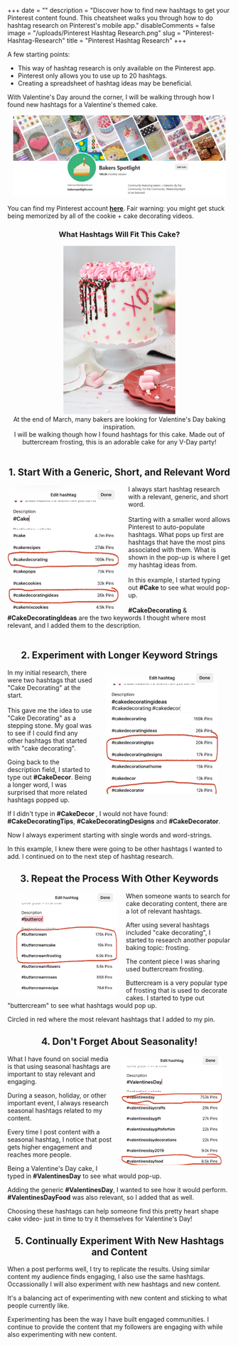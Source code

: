 +++
date = ""
description = "Discover how to find new hashtags to get your Pinterest content found.  This cheatsheet walks you through how to do hashtag research on Pinterest's mobile app."
disableComments = false
image = "/uploads/Pinterest Hashtag Research.png"
slug = "Pinterest-Hashtag-Research"
title = "Pinterest Hashtag Research"
+++

A few starting points:

* This way of hashtag research is only available on the Pinterest app.
* Pinterest only allows you to use up to 20 hashtags.
* Creating a spreadsheet of hashtag ideas may be beneficial.

With Valentine's Day around the corner, I will be walking through how I found new hashtags for a Valentine's themed cake.

<center><img src="https://raw.githubusercontent.com/foofeh/hugo-theme-massively/master/exampleSite/static/uploads/bakers.PNG" width="95%" height="95%"></center>

You can find my Pinterest account <b><font color="#1C4966">[here](https://www.pinterest.com/bakersspotlight/)</font></b>. Fair warning: you might get stuck being memorized by all of the cookie + cake decorating videos.

<center><h3> What Hashtags Will Fit This Cake? </center></h3>

<Center><img src="https://raw.githubusercontent.com/foofeh/hugo-theme-massively/master/exampleSite/static/uploads/deva-williamson-Kppw90QC_aE-unsplash(1).jpg" width="50%" height="50%"></center>
<center>
At the end of March, many bakers are looking for Valentine's Day baking inspiration. 
<br>
I will be walking though how I found hashtags for this cake. Made out of buttercream frosting, this is an adorable cake for any V-Day party!
</center>
<br>
<Center><H2> 1. Start With a Generic, Short, and Relevant Word</Center></H2>
<img src="https://raw.githubusercontent.com/foofeh/hugo-theme-massively/master/exampleSite/static/uploads/image0%20(1)(1).jpeg" width="50%" height="50%" style="float:left; margin-left:0px; margin-right:20px">
I always start hashtag research with a relevant, generic, and short word.
<br>
<br>
Starting with a smaller word allows Pinterest to auto-populate hashtags. What pops up first are hashtags that have the most pins associated with them.
What is shown in the pop-up is where I get my hashtag ideas from.
<br>
<br>
In this example, I started typing out <b>#Cake</b> to see what would pop-up.
<br>
<br>
<b>#CakeDecorating</b> & <b>#CakeDecoratingIdeas</b> are the two keywords I thought where most relevant, and I added them to the description.
<br>
<br>
<Center><H2>2. Experiment with Longer Keyword Strings </H2> </Center>
<img src="https://raw.githubusercontent.com/foofeh/hugo-theme-massively/master/exampleSite/static/uploads/image1(1).jpeg" width="50%" height="50%" align="right" style="text-align:left; margin:0px 20px; padding: 10px">
In my initial research, there were two hashtags that used "Cake Decorating" at the start. 
<br>
<br>
This gave me the idea to use "Cake Decorating" as a stepping stone. My goal was to see if I could find any other hashtags that started with "cake decorating".
</p>
Going back to the description field, I started to type out <b>#CakeDecor</b>. Being a longer word, I was surprised that more related hashtags popped up.
</p>
If I didn't type in <b>#CakeDecor </b>, I would not have found: <b>#CakeDecoratingTips</b>, <b>#CakeDecoratingDesigns</b> and <b>#CakeDecorator</b>.
<p>
Now I always experiment starting with single words and word-strings.
<p>
In this example, I knew there were going to be other hashtags I wanted to add. I continued on to the next step of hashtag research.
</p>



<Center><H2> 3. Repeat the Process With Other Keywords </Center></H2>
<img src="https://raw.githubusercontent.com/foofeh/hugo-theme-massively/master/exampleSite/static/uploads/image1%20(2)(1).jpeg" width="45%" height="45%" align="left" style="text-align:right; margin:0px 20px">
When someone wants to search for cake decorating content, there are a lot of relevant hashtags.

After using several hashtags included "cake decorating", I started to research another popular baking topic: frosting.

The content piece I was sharing used buttercream frosting.

Buttercream is a very popular type of frosting that is used to decorate cakes. I started to type out "buttercream" to see what hashtags would pop up.
<p>
Circled in red where the most relevant hashtags that I added to my pin.
 
<Center><H2> 4. Don't Forget About Seasonality!</Center></H2>
<img src="https://raw.githubusercontent.com/foofeh/hugo-theme-massively/master/exampleSite/static/uploads/image0%20(3)(1).jpeg" width="45%" height="45%" align="right" style="margin:0px 20px">
What I have found on social media is that using seasonal hashtags are important to stay relevant and engaging.

During a season, holiday, or other important event, I always research seasonal hashtags related to my content.

Every time I post content with a seasonal hashtag, I notice that post gets higher engagement and reaches more people.

Being a Valentine's Day cake, I typed in <b>#ValentinesDay</b> to see what would pop-up.

Adding the generic <b>#ValentinesDay</b>, I wanted to see how it would perform. <b>#ValentinesDayFood</b> was also relevant, so I added that as well.

Choosing these hashtags can help someone find this pretty heart shape cake video- just in time to try it themselves for Valentine's Day!


<Center><H2> 5. Continually Experiment With New Hashtags and Content </Center></H2>
When a post performs well, I try to replicate the results. Using similar content my audience finds engaging, I also use the same hashtags. Occassionally I will also experiment with new hashtags and new content. 

It's a balancing act of experimenting with new content and sticking to what people currently like.

Experimenting has been the way I have built engaged communities. I continue to provide the content that my followers are engaging with while also experimenting with new content. 
